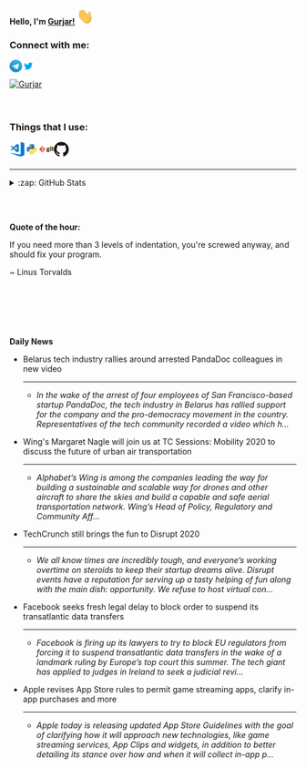 #### Hello, I'm [Gurjar!](https://GurjarKing.github.io) <img src="https://raw.githubusercontent.com/ABSphreak/ABSphreak/master/gifs/Hi.gif" width="30px"></h2>


### Connect with me:

[<img align="left" alt="Gurjar | Telegram" width="22px" src="https://raw.githubusercontent.com/github/explore/80688e429a7d4ef2fca1e82350fe8e3517d3494d/topics/telegram/telegram.png" />][Telegram]
[<img align="left" alt="Gurjar | Twitter" width="22px" src="https://raw.githubusercontent.com/github/explore/80688e429a7d4ef2fca1e82350fe8e3517d3494d/topics/twitter/twitter.png" />][Twitter]
<br >
<br >
<a href="https://github.com/GurjarKing"><img src="https://komarev.com/ghpvc/?username=GurjarKing" alt="Gurjar" /></a> <br />
<br />
<br />
<!-- <br >

![](https://visitor-badge.glitch.me/badge?page_id=GurjarKing)

<br /> -->

### Things that I use:

[<img align="left" alt="Visual Studio Code" width="26px" src="https://raw.githubusercontent.com/github/explore/80688e429a7d4ef2fca1e82350fe8e3517d3494d/topics/visual-studio-code/visual-studio-code.png" />][VSCode]
[<img align="left" alt="Python" width="26px" src="https://raw.githubusercontent.com/github/explore/80688e429a7d4ef2fca1e82350fe8e3517d3494d/topics/python/python.png" />][Python]
[<img align="left" alt="Git" width="26px" src="https://raw.githubusercontent.com/github/explore/80688e429a7d4ef2fca1e82350fe8e3517d3494d/topics/git/git.png" />][Git]
[<img align="left" alt="GitHub" width="26px" src="https://raw.githubusercontent.com/github/explore/78df643247d429f6cc873026c0622819ad797942/topics/github/github.png" />][Github]

<br />
<br />

---
<details>
  <summary>:zap: GitHub Stats</summary>

<img align="left" alt="Gurjar's Github Stats" src="https://github-readme-stats.vercel.app/api?username=GurjarKing&show_icons=true&hide_border=true&count_private=true&include_all_commit=true&theme=algolia" />

</details>

<!-- ### 🔔 My latest tweet
<a href="https://twitter.com/Gurjar_King43" target="_blank">
	<img src="https://github.com/GurjarKing/GurjarKing/raw/master/tweet.png" width="70%" align="center" alt="Click to view on Twitter" title="My latest tweet, as an image"/>
</a> -->
<br>

<pre>

</pre>

**Quote of the hour:**

If you need more than 3 levels of indentation, you're screwed anyway, and should fix your program.

~ Linus Torvalds
<pre>

</pre>
<br>
<pre>


</pre>
<strong>Daily News</strong>
  
  - Belarus tech industry rallies around arrested PandaDoc colleagues in new video
     <hr/>
     
      - *In the wake of the arrest of four employees of San Francisco-based startup PandaDoc, the tech industry in Belarus has rallied support for the company and the pro-democracy movement in the country. Representatives of the tech community recorded a video which h…*
     
  - Wing's Margaret Nagle will join us at TC Sessions: Mobility 2020 to discuss the future of urban air transportation
      <hr/>
      
      - *Alphabet’s Wing is among the companies leading the way for building a sustainable and scalable way for drones and other aircraft to share the skies and build a capable and safe aerial transportation network. Wing’s Head of Policy, Regulatory and Community Aff…*
      
  - TechCrunch still brings the fun to Disrupt 2020
      <hr/>
      
      - *We all know times are incredibly tough, and everyone’s working overtime on steroids to keep their startup dreams alive. Disrupt events have a reputation for serving up a tasty helping of fun along with the main dish: opportunity. We refuse to host virtual con…*
      
  - Facebook seeks fresh legal delay to block order to suspend its transatlantic data transfers
      <hr/>
      
      - *Facebook is firing up its lawyers to try to block EU regulators from forcing it to suspend transatlantic data transfers in the wake of a landmark ruling by Europe’s top court this summer. The tech giant has applied to judges in Ireland to seek a judicial revi…*
       
  - Apple revises App Store rules to permit game streaming apps, clarify in-app purchases and more
      <hr/>
       
       - *Apple today is releasing updated App Store Guidelines with the goal of clarifying how it will approach new technologies, like game streaming services, App Clips and widgets, in addition to better detailing its stance over how and when it will collect in-app p…*
      

<br />

[VSCode]: https://code.visualstudio.com/
[Python]: https://www.python.org/
[Git]: https://git-scm.com/
[Github]: https://github.com/
[Telegram]: https://t.me/Gurjar_King/
[Twitter]: https://twitter.com/Gurjar_King43/
